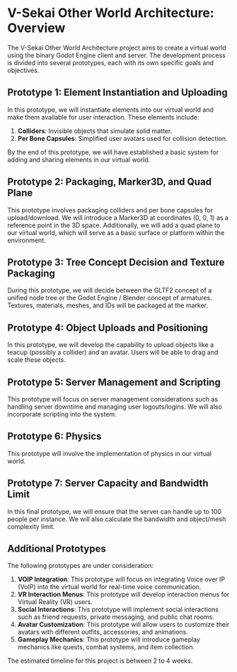 # V-Sekai Other World Architecture: Overview

The V-Sekai Other World Architecture project aims to create a virtual world using the binary Godot Engine client and server. The development process is divided into several prototypes, each with its own specific goals and objectives.

## Prototype 1: Element Instantiation and Uploading

In this prototype, we will instantiate elements into our virtual world and make them available for user interaction. These elements include:

1. **Colliders**: Invisible objects that simulate solid matter.
2. **Per Bone Capsules**: Simplified user avatars used for collision detection.

By the end of this prototype, we will have established a basic system for adding and sharing elements in our virtual world.

## Prototype 2: Packaging, Marker3D, and Quad Plane

This prototype involves packaging colliders and per bone capsules for upload/download. We will introduce a Marker3D at coordinates (0, 0, 1) as a reference point in the 3D space. Additionally, we will add a quad plane to our virtual world, which will serve as a basic surface or platform within the environment.

## Prototype 3: Tree Concept Decision and Texture Packaging

During this prototype, we will decide between the GLTF2 concept of a unified node tree or the Godot Engine / Blender concept of armatures. Textures, materials, meshes, and IDs will be packaged at the marker.

## Prototype 4: Object Uploads and Positioning

In this prototype, we will develop the capability to upload objects like a teacup (possibly a collider) and an avatar. Users will be able to drag and scale these objects.

## Prototype 5: Server Management and Scripting

This prototype will focus on server management considerations such as handling server downtime and managing user logouts/logins. We will also incorporate scripting into the system.

## Prototype 6: Physics

This prototype will involve the implementation of physics in our virtual world.

## Prototype 7: Server Capacity and Bandwidth Limit

In this final prototype, we will ensure that the server can handle up to 100 people per instance. We will also calculate the bandwidth and object/mesh complexity limit.

## Additional Prototypes

The following prototypes are under consideration:

1. **VOIP Integration**: This prototype will focus on integrating Voice over IP (VoIP) into the virtual world for real-time voice communication.
2. **VR Interaction Menus**: This prototype will develop interaction menus for Virtual Reality (VR) users.
3. **Social Interactions**: This prototype will implement social interactions such as friend requests, private messaging, and public chat rooms.
4. **Avatar Customization**: This prototype will allow users to customize their avatars with different outfits, accessories, and animations.
5. **Gameplay Mechanics**: This prototype will introduce gameplay mechanics like quests, combat systems, and item collection.

The estimated timeline for this project is between 2 to 4 weeks.
